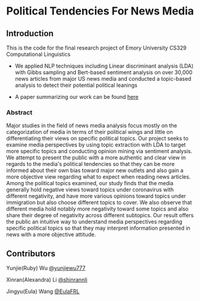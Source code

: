 # Political Tendencies For News Media

## Introduction

This is the code for the final research project of Emory University CS329 Computational Linguistics

- We  applied NLP techniques including Linear discriminant analysis (LDA) with Gibbs sampling and Bert-based sentiment analysis on over 30,000 news articles from major US news media and conducted a topic-based analysis to detect their potential political leanings

- A paper summarizing our work can be found [here](https://github.com/yunjiewu777/political-tendencies-for-news-media/blob/main/political-tendencies-of-news-media.pdf)

### Abstract

Major studies in the field of news media analysis focus mostly on the categorization of media in terms of their political wings and little on differentiating their views on specific political topics. Our project seeks to examine media perspectives by using topic extraction with LDA to target more specific topics and conducting opinion mining via sentiment analysis. We attempt to present the public with a more authentic and clear view in regards to the media's political tendencies so that they can be more informed about their own bias toward major new outlets and also gain a more objective view regarding what to expect when reading news articles. Among the political topics examined, our study finds that the media generally hold negative views toward topics under coronavirus with different negativity, and have more various opinions toward topics under immigration but also choose different topics to cover. We also observe that different media hold notably more negativity toward some topics and also share their degree of negativity across different subtopics. Our result offers the public an intuitive way to understand media perspectives regarding specific political topics so that they may interpret information presented in news with a more objective attitude.

## Contributors

Yunjie(Ruby) Wu [@yunjiewu777](https://github.com/yunjiewu777)

Xinran(Alexandra) Li [@shinrannli](https://github.com/shinrannli)

Jingyu(Eula) Wang [@EulaFRL](https://github.com/EulaFRL)